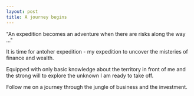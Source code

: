 ```yaml
---
layout: post
title: A journey begins
---
```


"An expedition becomes an adventure when there are risks along the way ..."

It is time for antoher expedition - my expedition to uncover the misteries of finance and wealth. 

Equipped with only basic knowledge about the territory in front of me and the strong will to explore the unknown I am ready to take off.

Follow me on a journey through the jungle of business and the investment.


